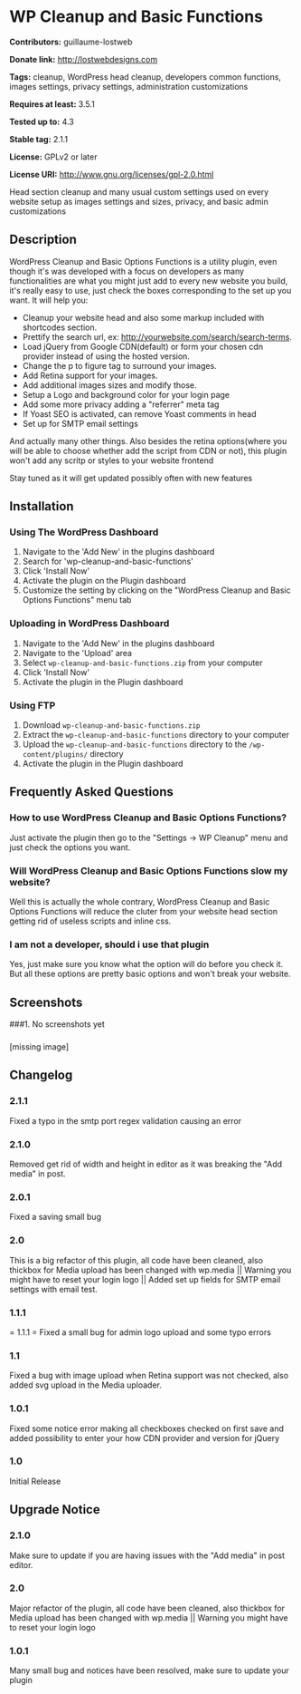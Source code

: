 WP Cleanup and Basic Functions
==============================

**Contributors:** guillaume-lostweb
  
**Donate link:** http://lostwebdesigns.com
  
**Tags:** cleanup, WordPress head cleanup, developers common functions, images settings, privacy settings, administration customizations
  
**Requires at least:** 3.5.1
  
**Tested up to:** 4.3
  
**Stable tag:** 2.1.1
  
**License:** GPLv2 or later
  
**License URI:** http://www.gnu.org/licenses/gpl-2.0.html
  

Head section cleanup and many usual custom settings used on every website setup as images settings and sizes, privacy, and basic admin customizations

Description
----------

WordPress Cleanup and Basic Options Functions is a utility plugin, even though it's was developed with a  focus on developers as many functionalities are what you might just add to every new website you build, it's really easy to use, just check the boxes corresponding to the set up you want.
It will help you:

*    Cleanup your website head and also some markup included with shortcodes section.
*    Prettify the search url, ex: http://yourwebsite.com/search/search-terms.
*    Load jQuery from Google CDN(default) or form your chosen cdn provider instead of using the hosted version.
*    Change the p to figure tag to surround your images.
*    Add Retina support for your images.
*    Add additional images sizes and modify those.
*    Setup a Logo and background color for your login page
*    Add some more privacy adding a "referrer" meta tag
*    If Yoast SEO is activated, can remove Yoast comments in head
*    Set up for SMTP email settings    

And actually many other things.
Also besides the retina options(where you will be able to choose whether add the script from CDN or not), this plugin won't add any scritp or styles to your website frontend

Stay tuned as it will get updated possibly often with new features


## Installation ##

### Using The WordPress Dashboard ###

1. Navigate to the 'Add New' in the plugins dashboard
2. Search for 'wp-cleanup-and-basic-functions'
3. Click 'Install Now'
4. Activate the plugin on the Plugin dashboard
5. Customize the setting by clicking on the "WordPress Cleanup and Basic Options Functions" menu tab

### Uploading in WordPress Dashboard ###

1. Navigate to the 'Add New' in the plugins dashboard
2. Navigate to the 'Upload' area
3. Select `wp-cleanup-and-basic-functions.zip` from your computer
4. Click 'Install Now'
5. Activate the plugin in the Plugin dashboard

### Using FTP ###

1. Download `wp-cleanup-and-basic-functions.zip`
2. Extract the `wp-cleanup-and-basic-functions` directory to your computer
3. Upload the `wp-cleanup-and-basic-functions` directory to the `/wp-content/plugins/` directory
4. Activate the plugin in the Plugin dashboard

## Frequently Asked Questions ##

### How to use WordPress Cleanup and Basic Options Functions? ###

Just activate the plugin then go to the "Settings -> WP Cleanup" menu and just check the options you want.

### Will WordPress Cleanup and Basic Options Functions slow my website? ###

Well this is actually the whole contrary, WordPress Cleanup and Basic Options Functions will reduce the cluter from your website head section getting rid of useless scripts and inline css.

### I am not a developer, should i use that plugin ###

Yes, just make sure you know what the option will do before you check it. But all these options are pretty basic options and won't break your website.

## Screenshots ##

###1. No screenshots yet
###
[missing image]


## Changelog ##

### 2.1.1 ###
Fixed a typo in the smtp port regex validation causing an error

### 2.1.0 ###
Removed get rid of width and height in editor as it was breaking the "Add media" in post.

### 2.0.1 ### 
Fixed a saving small bug

### 2.0 ###
This is a big refactor of this plugin, all code have been cleaned, also thickbox for Media upload has been changed with wp.media || Warning you might have to reset your login logo || Added set up fields for SMTP email settings with email test.

### 1.1.1 ###
= 1.1.1 =
Fixed a small bug for admin logo upload and some typo errors

### 1.1 ###
Fixed a bug with image upload when Retina support was not checked, also added svg upload in the Media uploader.

### 1.0.1 ###
Fixed some notice error making all checkboxes checked on first save and added possibility to enter your how CDN provider and version for jQuery

### 1.0 ###
Initial Release

## Upgrade Notice ##

### 2.1.0 ###
Make sure to update if you are having issues with the "Add media" in post editor.

### 2.0 ###
Major refactor of the plugin, all code have been cleaned, also thickbox for Media upload has been changed with wp.media || Warning you might have to reset your login logo

### 1.0.1 ###
Many small bug and notices have been resolved, make sure to update your plugin
